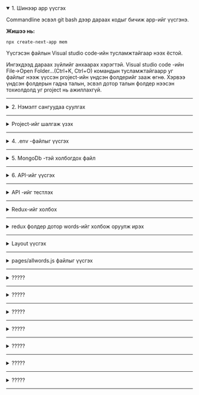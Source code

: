 <details open>
<summary>1. Шинээр app үүсгэх</summary>

Commandline эсвэл git bash  дээр дараах кодыг бичиж app-ийг үүсгэнэ.

**Жишээ нь:**
```
npx create-next-app mem
```
Үүсгэсэн файлын Visual studio code-ийн тусламжтайгаар нээх ёстой.

Ингэхдээд дараах зүйлийг анхаарах хэрэгтэй.
Visual studio code -ийн  File->Open Folder...(Ctrl+K, Ctrl+O) командын тусламжтайгаарр уг файлыг нээж үүссэн project-ийн үндсэн фолдерийг зааж өгнө. Хэрвээ үндсэн фолдерын гадна талын, эсвэл дотор талын фолдер нээсэн тохиолдолд уг project нь ажиллахгүй.
</details>

---

<details>
<summary>2. Нэмэлт сангуудаа суулгах</summary>
a) MongoDb -тэй ажиллах үүрэгтэй санг суулгах

Энэ сангийн тусламжтайгаар MongoDB -ийн бааз руу хандах, өгөгдөл нэмэх, засах, устгах гэх мэт үйлдлүүдийг хийх боломж үүсэнэ

```
npm i mongodb

```
б) Redux -тай холбоотой сан

Энэ сангийн тусламжтайгаар өгөгдлийг client орчинд нь удирдах боломжийг олгодог. 

Жишээ нь: 
* Өгөгдлийн баазын серверээс өгөглийг авчрах үүрэгтэй redux-thunk
* redux -ийн үндсэн үйлдлүүдийг удирдах үүрэгтэй redux сан
* react болон redux-ийг холбох үүрэгтэй react-redux сан
* redux -ийн өгөгдлүүдийг хадгалах, тэдгээр хадгалагдсан мэдээллийг компонентуудад дамжуулах үүрэгтэй next-redux-wrapper
* redux-ийг өгөгдөл, тэдгээрийн өөрчлөлтийг харах үүрэгтэй redux-devtools-extension
* Веб browser дээр өгөгдлийн хадгалах, удирдан зохион байгуулах үүрэгтэй redux-persist
* redux дээр хийгдэж байгаа бүхий л үйлдлүүдийг харах хянах боломжийг олгох үүрэгтэй redux-logger
* .................

```
npm i react-redux next-redux-wrapper redux redux-devtools-extension redux-logger redux-persist redux-thunk
```

в) Ant.design -тай холбоотой сан

front end-ийг загвар түүнийг хялбар аргаар зохион байгуулах үүрэг бүхий  ant.design -ийн сан
```
npm i antd @ant-design/icons
```
г) axios-ийг суулгах

веб сайтын тусламжтайгаар дурын API-ийг дуудан ажиллуулах үүрэгтэй өөрөөр хэлбэл POSTMAN-ийн үүргийг гүйцэтгэх боломжийг олгодог.
```
npm i axios
```

</details>

---

<details>
<summary> Project-ийг шалгаж үзэх </summary>

Жишээ нь:

**package.json** файлын dependencies хэсгээс нийт суусан сангуудын жагсаалтыг харах боломжтой байдаг.  

```
{
  "name": "mem",
  "version": "0.1.0",
  "private": true,
  "scripts": {
    "dev": "next dev",
    "build": "next build",
    "start": "next start",
    "lint": "next lint"
  },
  "dependencies": {
    "@ant-design/icons": "^4.7.0",
    "antd": "^4.19.2",
    "axios": "^0.26.1",
    "mongodb": "^4.4.1",
    "next": "12.1.0",
    "next-redux-wrapper": "^7.0.5",
    "react": "17.0.2",
    "react-dom": "17.0.2",
    "react-redux": "^7.2.6",
    "redux": "^4.1.2",
    "redux-devtools-extension": "^2.13.9",
    "redux-logger": "^3.0.6",
    "redux-persist": "^6.0.0",
    "redux-thunk": "^2.4.1"
  },
  "devDependencies": {
    "eslint": "8.11.0",
    "eslint-config-next": "12.1.0"
  }
}

```

Мөн **scripts** хэсгээ нь тухайн прожектийг ажиллуулах командуудыг харах боломжтой байдаг.

* **npm run dev** -ийн тусламжтайгаар прожектийг хөгжүүлэгчид зориулан ажиллуулдаг.
* **npm run build** -ийн тусламжтайгаар прожектийг production  горим руу хөрвүүлэн шахах үүрэгтэй
* **npm run start** -ийн тусламжтайгаар прожектийг production  горим руу хөрвүүлсэн файлыг сервер дээр дуудаж ажиллуулах үүрэгтэй
* **npm run lint** -ийн тусламжтайгаар прожектийг алдааг шалгах

**Санамж**

Прожектод өөрчлөлт оруулах бүрдээ жишээ нь **npm run dev** командыг өгч алдаа гарсан эсэхийг шалгаж байх хэрэгтэй.



</details>



---

<details>
<summary> 4. .env -файлыг үүсгэх </summary>

Үндсэн фолдер дотор .env.local файлыг үүсгэж дотор нь дараах хувьсагчдыг үүсгэж утга олгоно.

* MONGO_SRV - MongoDB-ийн холболтын мөр connectionstting-ийг
* DB_NAME - баазын нэрийг

**Жишээ нь:**
```
MONGODB_URI=mongodb+srv://mem:Ab123456+@cluster0.l27e0.mongodb.net/MemDb?retryWrites=true&w=majority
DB_NAME=MemDb

```
</details>

---



<details>
<summary> 5. MongoDb -тэй холбогдох файл </summary>

Үндсэн фолдер дотор utils/connectDb.js файл үүсгэнэ.

```
utils/connectDb.js
```

**Файлын доторх агуулга:**
```

import { MongoClient } from 'mongodb';

const MONGODB_URI = process.env.MONGODB_URI;
const MONGODB_DB = process.env.DB_NAME;

// check the MongoDB URI
if (!MONGODB_URI) {
    throw new Error('Define the MONGODB_URI environmental variable');
}

// check the MongoDB DB
if (!MONGODB_DB) {
    throw new Error('Define the MONGODB_DB environmental variable');
}

let cachedClient = null;
let cachedDb = null;

export async function connectToDatabase() {
    // check the cached.
    if (cachedClient && cachedDb) {
        // load from cache
        return {
            client: cachedClient,
            db: cachedDb,
        };
    }

    // set the connection options
    const opts = {
        useNewUrlParser: true,
        useUnifiedTopology: true,
    };

    // Connect to cluster
    let client = new MongoClient(MONGODB_URI, opts);
    await client.connect();
    let db = client.db(MONGODB_DB);

    // set cache
    cachedClient = client;
    cachedDb = db;

    return {
        client: cachedClient,
        db: cachedDb,
    };
}


```

</details>

---

<details>
<summary> 6. API-ийг үүсгэх </summary>
Жишээ нь:



pages/api фолдер дотор 
   * words.js

**words.js**

```
const { connectToDatabase } = require('../../utils/connectDb');
const ObjectId = require('mongodb').ObjectId;

export default async function handler(req, res) {
    // switch the methods
    switch (req.method) {
        case 'GET': {
            return getPosts(req, res);
        }

        case 'POST': {
            return addPost(req, res);
        }

        case 'PUT': {
            return updatePost(req, res);
        }

        case 'DELETE': {
            return deletePost(req, res);
        }
    }
}

// Getting all posts.
async function getPosts(req, res) {
    try {
        let { db } = await connectToDatabase();
        let words = await db
            .collection('words')
            .find({})
            .sort({ published: -1 })
            .toArray();
        return res.json({
            message: JSON.parse(JSON.stringify(words)),
            success: true,
        });
    } catch (error) {
        return res.json({
            message: new Error(error).message,
            success: false,
        });
    }
}

// Adding a new post
async function addPost(req, res) {
    try {
        let { db } = await connectToDatabase();
        console.log("hi----->",req.body);
        await db.collection('words').insertOne(req.body);
        
        return res.json({
            message: 'Post added successfully',
            success: true,
        });
    } catch (error) {
        return res.json({
            message: new Error(error).message,
            success: false,
        });
    }
}

// Updating a post
async function updatePost(req, res) {
    try {
        let { db } = await connectToDatabase();

        await db.collection('words').updateOne(
            {
                _id: new ObjectId(req.body),
            },
            { $set: { published: true } }
        );

        return res.json({
            message: 'Post updated successfully',
            success: true,
        });
    } catch (error) {
        return res.json({
            message: new Error(error).meзүssage,
            success: false,
        });
    }
}

// deleting a post
async function deletePost(req, res) {
    try {
        let { db } = await connectToDatabase();

        await db.collection('words').deleteOne({
            _id: new ObjectId(req.body),
        });

        return res.json({
            message: 'Post deleted successfully',
            success: true,
        });
    } catch (error) {
        return res.json({
            message: new Error(error).message,
            success: false,
        });
    }
}



```



</details>

---

<details>
<summary> API -ийг тестлэх </summary>

Тухайн сайт нь өгөглийн баазтай зөв холбосон бол дараах холбоосоор орж шалгах ажиллаж байгаа эсэхийг нь шалгаж үзээрэй.
Үүгийг веб броузерээс бол зөвхөн get-ээр дуудан ажиллуулах боломжтой байдаг. 

Иймд GET, PUT, POST, DELETE method-оор дуудан тест хийж үзэхийн тулд **POSTMAN** програмыг ашиглаж болно.

**Жишээ нь:**

GET method -оор  броузер дээр ажиллуулан шалгаж болдог учир дараах холбоосыг броузерийн addressbar дээр бичиж ажиллуулж үзээрэй:    
```
http://localhost:3000/api/words
```
Үүнийг ажиллуулахад өгөгдлийн бааз дахь өгөгдлүүдийн жагсаалт нь JSON форматаар дуудагдан харагдах боломжтой байдаг.

</details>

---


<details>
<summary> Redux-ийг холбох </summary>

Үндсэн фолдер дотор redux фолдер бүхий агуулгуудыг үүсгэж холбох

**Жишээ нь:**
өмнөх хичээл дээр ашиглаж байсан redux - фолдерийг үндсэн фолдер дотор хуулаад тэндээ тохиргоо хийж болно. Өмнө нь үүсгэсэн redux фолдер нь дараах бүтэцтэй байгаа.

* redux/pupil/actionCreator.js
* redux/pupil/actions.js
* redux/pupil/reducers.js
* redux/rootReducer.js
* redux/store.js

Энд өмнө нь pupil redux нь JSON файлаас өгөгдөл уншиж чаддаг байдлаар зохион байгуулалт хийж байсан.

Үүний холболтыг _app.js файл дотор холбон тохируулж өгөх шаардлагатай байдаг.

Жишээ нь: 
**_app.js файл дотор дараах агуулга орсон байх**
```
import { Provider } from "react-redux";
import { createWrapper } from "next-redux-wrapper";
import store from "../redux/store";

import 'antd/dist/antd.css';

function MyApp({ Component, pageProps }) {
  return (
    <Provider store={store}>
      <Component {...pageProps} />
    </Provider>
  );
} 

const makeStore = () => store;
const wrapper = createWrapper(makeStore);

 

export default wrapper.withRedux(MyApp);
```

</details>

---
<details>
<summary> redux фолдер дотор words-ийг холбож оруулж ирэх </summary>

redux фолдер дотор words фолдерийг үүсгэж дотор нь дараах 3 файлыг үүсгэнэ.
* actions.js
* actionCreator.js
* reducers.js


 
**Жишээ нь:**

actions.js файлын агуулга
```
const actions = {
  WORDS_LOADING: 'WORDS_LOADING',
  WORDS_SUCCESS: 'WORDS_SUCCESS',
  WORDS_ERROR: 'WORDS_ERROR',

  wordsLoading: () => {
    return {
      type: actions.WORDS_LOADING,
    };
  },

  wordsSuccess: data => {
    return {
      type: actions.WORDS_SUCCESS,
      data,
    };
  },

  wordsError: err => {
    return {
      type: actions.WORDS_ERROR,
      err,
    };
  },
  

};

export default actions;

```

actionCreator.js
```
import actions from './actions';
import axios from 'axios'

const { wordsLoading, wordsSuccess, wordsError } = actions;


const getAllWords = () => {
  
  return async dispatch => {
    try {
      dispatch(wordsLoading());
      await axios.get("http://localhost:3000/api/words").then(({data}) => {          
        dispatch(wordsSuccess(data.list))
      });
    } catch (err) {
      dispatch(wordsError(err));
    }

  };
};



export {getAllWords };


```


reducers.js
```
import actions from './actions';

const { WORDS_LOADING, WORDS_SUCCESS, WORDS_ERROR} = actions;

const initialState = {
  list: [],
  loading: false,
  error: null
};

const WordsReducer = (state = initialState, action) => {
    
  const { type, data, err } = action;
  //console.log('==========>',data)   
  switch (type) {
    case WORDS_LOADING:
      return {
        ...state,
        loading: true,
        error: null,
        
      };
    case WORDS_SUCCESS:   
      return {
        ...state,
        list: data,
        loading: false,
      };     
    case WORDS_ERROR:
      return {
        ...state,
        error: err,
        loading: false

      };
    
    default:
      return state;
  }
};
export default WordsReducer;




```

</details>

---


<details>
<summary> Layout үүсгэх </summary>

Үндсэн фолдер дотор **/components/layouts/MainLayout.js**  -ийг үүсгэх
Энэ нь тухайн хуудасны гадна талаар тойрон байрлах учир энэ хуудсан дэээр голдуу үндсэн цэс болон хуудас бүр дээр байдаг агуулгуудыг оруулах нь тохиромжтой байдаг.

Жишээ нь ant.design-ийн Layout-ийг ашиглан загварчласан жишээг доор үзүүллээ.

**Жишээ нь:**
```
import { Layout, Menu, Breadcrumb } from 'antd';
import { UserOutlined, LaptopOutlined, NotificationOutlined } from '@ant-design/icons';
import { Children } from 'react';

const { SubMenu } = Menu;
const { Header, Content, Footer, Sider } = Layout;

function MainLayout({children}) {
  return (
    <Layout>
    <Header className="header">
      <div className="logo" />
      <Menu theme="dark" mode="horizontal" defaultSelectedKeys={['2']}>
        <Menu.Item key="1">nav 1</Menu.Item>
        <Menu.Item key="2">nav 2</Menu.Item>
        <Menu.Item key="3">nav 3</Menu.Item>
      </Menu>
    </Header>
    <Content style={{ padding: '0 50px' }}>
      <Breadcrumb style={{ margin: '16px 0' }}>
        <Breadcrumb.Item>Home</Breadcrumb.Item>
        <Breadcrumb.Item>List</Breadcrumb.Item>
        <Breadcrumb.Item>App</Breadcrumb.Item>
      </Breadcrumb>
      <Layout className="site-layout-background" style={{ padding: '24px 0' }}>
        <Sider className="site-layout-background" width={200}>
          <Menu
            mode="inline"
            defaultSelectedKeys={['1']}
            defaultOpenKeys={['sub1']}
            style={{ height: '100%' }}
          >
            <SubMenu key="sub1" icon={<UserOutlined />} title="subnav 1">
              <Menu.Item key="1">option1</Menu.Item>
              <Menu.Item key="2">option2</Menu.Item>
              <Menu.Item key="3">option3</Menu.Item>
              <Menu.Item key="4">option4</Menu.Item>
            </SubMenu>
            <SubMenu key="sub2" icon={<LaptopOutlined />} title="subnav 2">
              <Menu.Item key="5">option5</Menu.Item>
              <Menu.Item key="6">option6</Menu.Item>
              <Menu.Item key="7">option7</Menu.Item>
              <Menu.Item key="8">option8</Menu.Item>
            </SubMenu>
            <SubMenu key="sub3" icon={<NotificationOutlined />} title="subnav 3">
              <Menu.Item key="9">option9</Menu.Item>
              <Menu.Item key="10">option10</Menu.Item>
              <Menu.Item key="11">option11</Menu.Item>
              <Menu.Item key="12">option12</Menu.Item>
            </SubMenu>
          </Menu>
        </Sider>
        <Content style={{ padding: '0 24px', minHeight: 280 }}>
        
        
        {children}
        
        </Content>
      </Layout>
    </Content>
    <Footer style={{ textAlign: 'center' }}>Ant Design ©2018 Created by Ant UED</Footer>
  </Layout>
  )
}

export default MainLayout
```
</details>

---



<details>
<summary> pages/allwords.js файлыг үүсгэх </summary>

Энэ нь уг веб броузерийн мөрөн дээр http://localhost:3000/words гэж ажиллуулахад дуудагдахан ажиллах үүрэгтэй
Мөн энэ хуудсыг дуудахад гадна талаараа өмнөх алхамд үүсгэсэн MainLayout -ийг дуудаж ажиллуулахаар тохиргоог давхар хийж үзье.

**Жишээ нь:**
```
import { Table, Tag, Space,Button } from 'antd';

import { useEffect, useState, useCallback } from "react";
import { useDispatch, useSelector } from "react-redux";
import { pupilJsonDatas } from "../redux/pupil/actionCreator";
import { getAllWords } from "../redux/words/actionCreator";
import actions from "../redux/pupil/actions";


//Layouts
import MainLayout from '../components/layouts/MainLayout'


const columns = [
    {
      title: 'English',
      dataIndex: 'eng',
      key: 'eng'
    },
    {
      title: 'Монгол',
      dataIndex: 'mon',
      key: 'mon',
    },
    {
      title: 'Comment',
      dataIndex: 'comm',
      key: 'comm',
    },
    {
      title: 'Action',
      key: 'action',
      render: (text, record) => (
        <Space size="middle">
          <a>Edit {record.name}</a>
          <a>Delete</a>
        </Space>
      ),
    },
  ];



function allwords() {
  const dispatch = useDispatch();
  const data = useSelector((state) => state.words.list);
  
   
  
    useEffect(() => {
      dispatch(getAllWords());
    }, []);




  return (
    <MainLayout>
    <Space>
    <Button>Үг нэмэх</Button>
    </Space>
    <Table columns={columns} dataSource={data} />
    
    </MainLayout>
  )
}

export default allwords


```
</details>

---

<details>
<summary> ????? </summary>

????

**Жишээ нь:**
```
???
```
</details>

---
<details>
<summary> ????? </summary>

????

**Жишээ нь:**
```
???
```
</details>

---
<details>
<summary> ????? </summary>

????

**Жишээ нь:**
```
???
```
</details>

---
<details>
<summary> ????? </summary>

????

**Жишээ нь:**
```
???
```
</details>

---
<details>
<summary> ????? </summary>

????

**Жишээ нь:**
```
???
```
</details>

---
<details>
<summary> ????? </summary>

????

**Жишээ нь:**
```
???
```
</details>

---
<details>
<summary> ????? </summary>

????

**Жишээ нь:**
```
???
```
</details>

---


